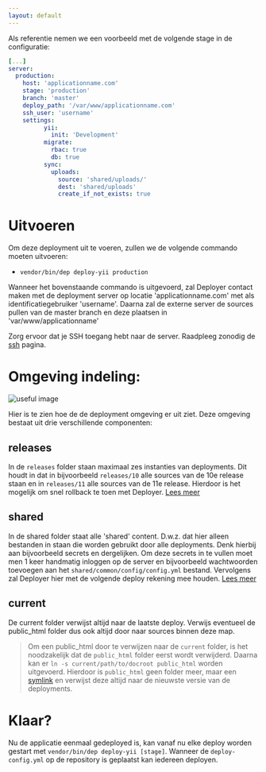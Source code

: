 ```yaml
---
layout: default
---
```


Als referentie nemen we een voorbeeld met de volgende stage in de configuratie:

```yaml
[...]
server:
  production:
    host: 'applicationname.com'                   
    stage: 'production'                              
    branch: 'master'                                
    deploy_path: '/var/www/applicationname.com'      
    ssh_user: 'username'
    settings:
          yii:
            init: 'Development'                         
          migrate:
            rbac: true                                  
            db: true                                     
          sync:
            uploads:
              source: 'shared/uploads/'                 
              dest: 'shared/uploads'                    
              create_if_not_exists: true                  
```

# Uitvoeren
Om deze deployment uit te voeren, zullen we de volgende commando moeten uitvoeren:

- `vendor/bin/dep deploy-yii production`

Wanneer het bovenstaande commando is uitgevoerd, zal Deployer contact maken met de deployment 
server op locatie 'applicationname.com' met als identificatiegebruiker 'username'. Daarna zal de 
externe server de sources pullen van de master branch en deze plaatsen in 'var/www/applicationname'

Zorg ervoor dat je SSH toegang hebt naar de server. Raadpleeg zonodig de [ssh](ssh) pagina.

# Omgeving indeling:
![useful image](assets/deploy-env.png)

Hier is te zien hoe de de deployment omgeving er uit ziet. Deze omgeving bestaat uit drie 
verschillende componenten:

## releases
In de `releases` folder staan maximaal zes instanties van deployments. Dit houdt in dat in bijvoorbeeld 
`releases/10` alle sources van de 10e release staan en in `releases/11` alle sources van de 11e release. 
Hierdoor is het mogelijk om snel rollback te toen met Deployer. [Lees meer](https://deployer.org/docs/)

## shared
In de shared folder staat alle 'shared' content. D.w.z. dat hier alleen bestanden in staan 
die worden gebruikt door alle deployments. Denk hierbij aan bijvoorbeeld secrets en dergelijken.
Om deze secrets in te vullen moet men 1 keer handmatig inloggen op de server en bijvoorbeeld 
 wachtwoorden toevoegen aan het `shared/common/config/config.yml` bestand. Vervolgens zal 
 Deployer hier met de volgende deploy rekening mee houden. [Lees meer](https://deployer.org/docs/)
 
## current
De current folder verwijst altijd naar de laatste deploy. Verwijs eventueel de public_html 
folder dus ook altijd door naar sources binnen deze map.
 
 > Om een public_html door te verwijzen naar de `current` folder, is het noodzakelijk dat de 
 >`public_html` folder eerst wordt verwijderd. Daarna kan er `ln -s current/path/to/docroot public_html` 
 > worden uitgevoerd. Hierdoor is `public_html` geen folder meer, maar een [symlink](https://en.wikipedia.org/wiki/Symbolic_link) en verwijst deze 
 > altijd naar de nieuwste versie van de deployments. 
 
# Klaar?

Nu de applicatie eenmaal gedeployed is, kan vanaf nu elke deploy worden gestart met 
`vendor/bin/dep deploy-yii [stage]`. Wanneer de `deploy-config.yml` op de repository is geplaatst 
kan iedereen deployen. 